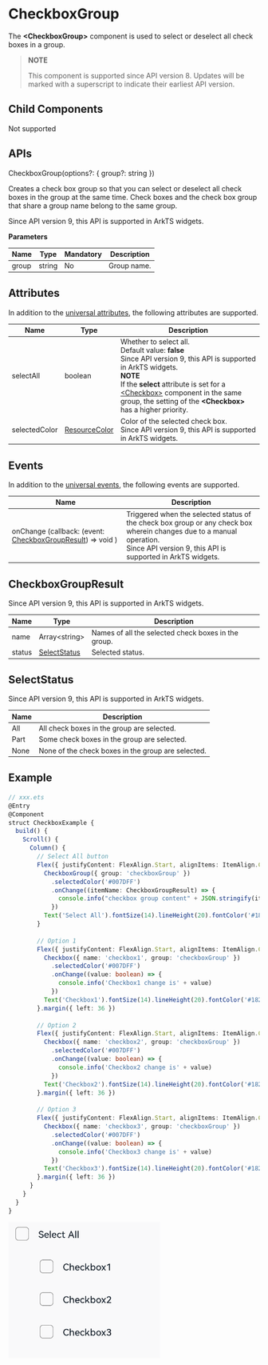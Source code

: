 # CheckboxGroup

The **\<CheckboxGroup>** component is used to select or deselect all check boxes in a group.

>  **NOTE**
>
>  This component is supported since API version 8. Updates will be marked with a superscript to indicate their earliest API version.

## Child Components

Not supported

## APIs

CheckboxGroup(options?: { group?: string })

Creates a check box group so that you can select or deselect all check boxes in the group at the same time. Check boxes and the check box group that share a group name belong to the same group.

Since API version 9, this API is supported in ArkTS widgets.

**Parameters**

| Name| Type| Mandatory| Description|
| -------- | -------- | -------- | -------- |
| group | string | No| Group name.|

## Attributes

In addition to the [universal attributes](ts-universal-attributes-size.md), the following attributes are supported.

| Name| Type| Description|
| -------- | -------- | -------- |
| selectAll | boolean | Whether to select all.<br>Default value: **false**<br>Since API version 9, this API is supported in ArkTS widgets.<br>**NOTE**<br>If the **select** attribute is set for a [\<Checkbox>](ts-basic-components-checkbox.md) component in the same group, the setting of the **\<Checkbox>** has a higher priority.|
| selectedColor | [ResourceColor](ts-types.md#resourcecolor) | Color of the selected check box.<br>Since API version 9, this API is supported in ArkTS widgets.|

## Events

In addition to the [universal events](ts-universal-events-click.md), the following events are supported.

| Name| Description|
| -------- | -------- |
| onChange (callback: (event: [CheckboxGroupResult](#checkboxgroupresult)) => void ) |Triggered when the selected status of the check box group or any check box wherein changes due to a manual operation.<br>Since API version 9, this API is supported in ArkTS widgets.|

## CheckboxGroupResult

Since API version 9, this API is supported in ArkTS widgets.

| Name    | Type  | Description     |
| ------ | ------ | ------- |
| name   | Array&lt;string&gt; | Names of all the selected check boxes in the group.|
| status | [SelectStatus](#selectstatus) | Selected status.|

## SelectStatus

Since API version 9, this API is supported in ArkTS widgets.

| Name | Description|
| ----- | -------------------- |
| All   | All check boxes in the group are selected.|
| Part  | Some check boxes in the group are selected.|
| None  | None of the check boxes in the group are selected.|


## Example

```ts
// xxx.ets
@Entry
@Component
struct CheckboxExample {
  build() {
    Scroll() {
      Column() {
        // Select All button
        Flex({ justifyContent: FlexAlign.Start, alignItems: ItemAlign.Center }) {
          CheckboxGroup({ group: 'checkboxGroup' })
            .selectedColor('#007DFF')
            .onChange((itemName: CheckboxGroupResult) => {
              console.info("checkbox group content" + JSON.stringify(itemName))
            })
          Text('Select All').fontSize(14).lineHeight(20).fontColor('#182431').fontWeight(500)
        }

        // Option 1
        Flex({ justifyContent: FlexAlign.Start, alignItems: ItemAlign.Center }) {
          Checkbox({ name: 'checkbox1', group: 'checkboxGroup' })
            .selectedColor('#007DFF')
            .onChange((value: boolean) => {
              console.info('Checkbox1 change is' + value)
            })
          Text('Checkbox1').fontSize(14).lineHeight(20).fontColor('#182431').fontWeight(500)
        }.margin({ left: 36 })

        // Option 2
        Flex({ justifyContent: FlexAlign.Start, alignItems: ItemAlign.Center }) {
          Checkbox({ name: 'checkbox2', group: 'checkboxGroup' })
            .selectedColor('#007DFF')
            .onChange((value: boolean) => {
              console.info('Checkbox2 change is' + value)
            })
          Text('Checkbox2').fontSize(14).lineHeight(20).fontColor('#182431').fontWeight(500)
        }.margin({ left: 36 })

        // Option 3
        Flex({ justifyContent: FlexAlign.Start, alignItems: ItemAlign.Center }) {
          Checkbox({ name: 'checkbox3', group: 'checkboxGroup' })
            .selectedColor('#007DFF')
            .onChange((value: boolean) => {
              console.info('Checkbox3 change is' + value)
            })
          Text('Checkbox3').fontSize(14).lineHeight(20).fontColor('#182431').fontWeight(500)
        }.margin({ left: 36 })
      }
    }
  }
}
```
![checkboxgroup](figures/checkboxgroup.gif)
